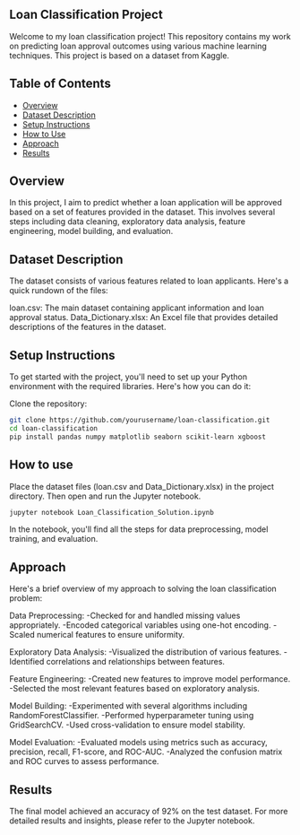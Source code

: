 ## Loan Classification Project
Welcome to my loan classification project! This repository contains my work on predicting loan approval outcomes using various machine learning techniques. This project is based on a dataset from Kaggle.

## Table of Contents
- [Overview](#Overview)
- [Dataset Description](#dataset-description)
- [Setup Instructions](#setup-instructions)
- [How to Use](#how-to-use)
- [Approach](#approach)
- [Results](#results)

## Overview
In this project, I aim to predict whether a loan application will be approved based on a set of features provided in the dataset. This involves several steps including data cleaning, exploratory data analysis, feature engineering, model building, and evaluation.

## Dataset Description
The dataset consists of various features related to loan applicants. Here's a quick rundown of the files:

loan.csv: The main dataset containing applicant information and loan approval status.
Data_Dictionary.xlsx: An Excel file that provides detailed descriptions of the features in the dataset.

## Setup Instructions
To get started with the project, you'll need to set up your Python environment with the required libraries. Here's how you can do it:

Clone the repository:
```bash
git clone https://github.com/yourusername/loan-classification.git
cd loan-classification
pip install pandas numpy matplotlib seaborn scikit-learn xgboost
```
## How to use
Place the dataset files (loan.csv and Data_Dictionary.xlsx) in the project directory. Then open and run the Jupyter notebook.

```bash
jupyter notebook Loan_Classification_Solution.ipynb
```
In the notebook, you'll find all the steps for data preprocessing, model training, and evaluation.

## Approach
Here's a brief overview of my approach to solving the loan classification problem:

Data Preprocessing:
-Checked for and handled missing values appropriately.
-Encoded categorical variables using one-hot encoding.
-Scaled numerical features to ensure uniformity.

Exploratory Data Analysis:
-Visualized the distribution of various features.
-Identified correlations and relationships between features.

Feature Engineering:
-Created new features to improve model performance.
-Selected the most relevant features based on exploratory analysis.

Model Building:
-Experimented with several algorithms including RandomForestClassifier.
-Performed hyperparameter tuning using GridSearchCV.
-Used cross-validation to ensure model stability.

Model Evaluation:
-Evaluated models using metrics such as accuracy, precision, recall, F1-score, and ROC-AUC.
-Analyzed the confusion matrix and ROC curves to assess performance.

## Results
The final model achieved an accuracy of 92% on the test dataset. For more detailed results and insights, please refer to the Jupyter notebook.


